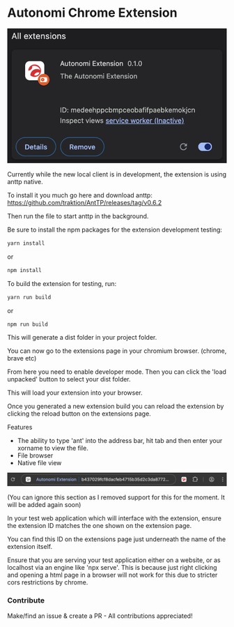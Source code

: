 # Autonomi Chrome Extension

![Autonomi Chrome Extension Page](https://github.com/SafeMedia/images/blob/main/impossible_futures/autonomi-extension-page.png)


Currently while the new local client is in development, the extension is using anttp native.

To install it you much go here and download anttp: https://github.com/traktion/AntTP/releases/tag/v0.6.2

Then run the file to start anttp in the background.

Be sure to install the npm packages for the extension development testing:


```bash
yarn install
```
or
```bash
npm install
```

To build the extension for testing, run:

```bash
yarn run build
```
or
```bash
npm run build
```

This will generate a dist folder in your project folder.

You can now go to the extensions page in your chromium browser. (chrome, brave etc)

From here you need to enable developer mode. Then you can click the 'load unpacked' button to select your dist folder.

This will load your extension into your browser.

Once you generated a new extension build you can reload the extension by clicking the reload button on the extensions page.

Features

- The ability to type 'ant' into the address bar, hit tab and then enter your xorname to view the file.
- File browser
- Native file view

![Omni Feature](https://github.com/SafeMedia/images/blob/main/impossible_futures/safebox/safebox-omni.png)

(You can ignore this section as I removed support for this for the moment. It will be added again soon)

In your test web application which will interface with the extension, ensure the extension ID matches the one shown on the extension page.

You can find this ID on the extensions page just underneath the name of the extension itself.

Ensure that you are serving your test application either on a website, or as localhost via an engine like 'npx serve'. This is because just right clicking and opening a html page in a browser will not work for this due to stricter cors restrictions by chrome.




### Contribute

Make/find an issue & create a PR - All contributions appreciated!
